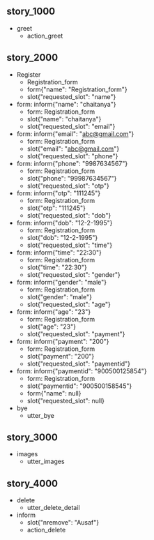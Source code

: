 ## story_1000
* greet
  - action_greet
  
## story_2000
* Register
    - Registration_form
    - form{"name": "Registration_form"}
    - slot{"requested_slot": "name"}
* form: inform{"name": "chaitanya"}
    - form: Registration_form
    - slot{"name": "chaitanya"}
    - slot{"requested_slot": "email"}
* form: inform{"email": "abc@gmail.com"}
    - form: Registration_form
    - slot{"email": "abc@gmail.com"}
    - slot{"requested_slot": "phone"}
* form: inform{"phone": "9987634567"}
    - form: Registration_form
    - slot{"phone": "99987634567"}
    - slot{"requested_slot": "otp"}
* form: inform{"otp": "111245"}
    - form: Registration_form
    - slot{"otp": "111245"}
    - slot{"requested_slot": "dob"}
* form: inform{"dob": "12-2-1995"}
    - form: Registration_form
    - slot{"dob": "12-2-1995"}
    - slot{"requested_slot": "time"}
* form: inform{"time": "22:30"}
    - form: Registration_form
    - slot{"time": "22:30"}
    - slot{"requested_slot": "gender"}
* form: inform{"gender": "male"}
    - form: Registration_form
    - slot{"gender": "male"}
    - slot{"requested_slot": "age"}
* form: inform{"age": "23"}
    - form: Registration_form
    - slot{"age": "23"}
    - slot{"requested_slot": "payment"}
* form: inform{"payment": "200"}
    - form: Registration_form
    - slot{"payment": "200"}
     - slot{"requested_slot": "paymentid"}
* form: inform{"paymentid": "900500125854"}
    - form: Registration_form
    - slot{"paymentid": "900500158545"}
    - form{"name": null}
    - slot{"requested_slot": null}
* bye
  - utter_bye
  
## story_3000
* images
  - utter_images
  
## story_4000
* delete
  - utter_delete_detail
* inform
  - slot{"nremove": "Ausaf"}
  - action_delete